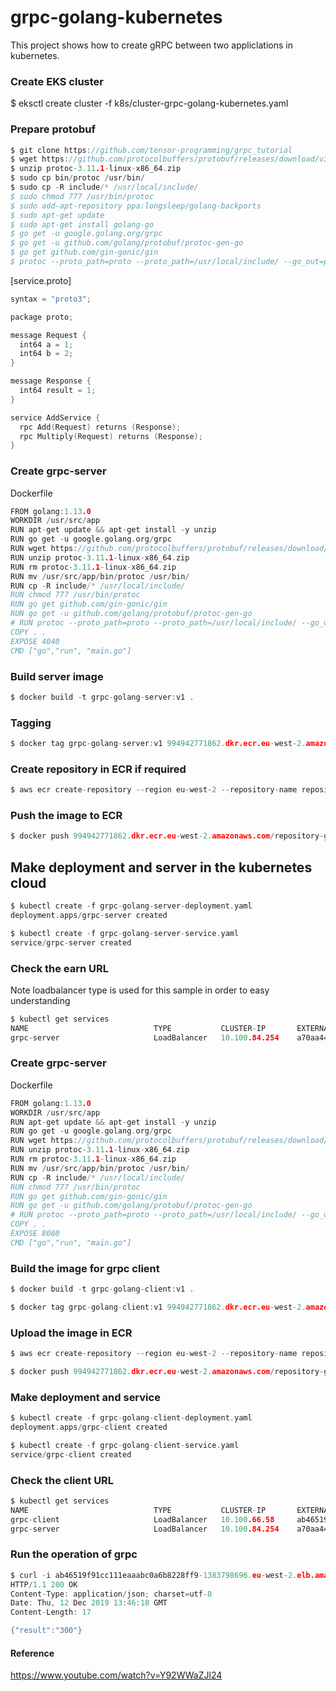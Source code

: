# grpc-golang-kubernetes

This project shows how to create gRPC between two appliclations in kubernetes.

### Create EKS cluster
$ eksctl create cluster -f k8s/cluster-grpc-golang-kubernetes.yaml

### Prepare protobuf
```c
$ git clone https://github.com/tensor-programming/grpc_tutorial
$ wget https://github.com/protocolbuffers/protobuf/releases/download/v3.11.1/protoc-3.11.1-linux-x86_64.zip
$ unzip protoc-3.11.1-linux-x86_64.zip
$ sudo cp bin/protoc /usr/bin/
$ sudo cp -R include/* /usr/local/include/
$ sudo chmod 777 /usr/bin/protoc
$ sudo add-apt-repository ppa:longsleep/golang-backports
$ sudo apt-get update
$ sudo apt-get install golang-go
$ go get -u google.golang.org/grpc
$ go get -u github.com/golang/protobuf/protoc-gen-go  
$ go get github.com/gin-gonic/gin
$ protoc --proto_path=proto --proto_path=/usr/local/include/ --go_out=plugins=grpc:proto proto/service.proto
```

[service.proto]
```c
syntax = "proto3";

package proto;

message Request {
  int64 a = 1;
  int64 b = 2;
}

message Response { 
  int64 result = 1; 
}

service AddService {
  rpc Add(Request) returns (Response);
  rpc Multiply(Request) returns (Response);
}

```


### Create grpc-server
Dockerfile

```c
FROM golang:1.13.0
WORKDIR /usr/src/app
RUN apt-get update && apt-get install -y unzip
RUN go get -u google.golang.org/grpc
RUN wget https://github.com/protocolbuffers/protobuf/releases/download/v3.11.1/protoc-3.11.1-linux-x86_64.zip
RUN unzip protoc-3.11.1-linux-x86_64.zip
RUN rm protoc-3.11.1-linux-x86_64.zip
RUN mv /usr/src/app/bin/protoc /usr/bin/
RUN cp -R include/* /usr/local/include/
RUN chmod 777 /usr/bin/protoc
RUN go get github.com/gin-gonic/gin
RUN go get -u github.com/golang/protobuf/protoc-gen-go
# RUN protoc --proto_path=proto --proto_path=/usr/local/include/ --go_out=plugins=grpc:proto proto/service.proto
COPY . .
EXPOSE 4040
CMD ["go","run", "main.go"]
```

### Build server image

```c
$ docker build -t grpc-golang-server:v1 .
```

### Tagging
```c
$ docker tag grpc-golang-server:v1 994942771862.dkr.ecr.eu-west-2.amazonaws.com/repository-grpc-server
```

### Create repository in ECR if required
```c
$ aws ecr create-repository --region eu-west-2 --repository-name repository-grpc-server
```

### Push the image to ECR
```c
$ docker push 994942771862.dkr.ecr.eu-west-2.amazonaws.com/repository-grpc-server
```

## Make deployment and server in the kubernetes cloud
```c
$ kubectl create -f grpc-golang-server-deployment.yaml 
deployment.apps/grpc-server created

$ kubectl create -f grpc-golang-server-service.yaml 
service/grpc-server created
```


### Check the earn URL
Note loadbalancer type is used for this sample in order to easy understanding

```c
$ kubectl get services
NAME                            TYPE           CLUSTER-IP       EXTERNAL-IP                                                               PORT(S)                      AGE
grpc-server                     LoadBalancer   10.100.84.254    a70aa446b1cbd11eaaabc0a6b8228ff9-1967545675.eu-west-2.elb.amazonaws.com   4040:32169/TCP               79s
```

### Create grpc-server
Dockerfile
```c
FROM golang:1.13.0
WORKDIR /usr/src/app
RUN apt-get update && apt-get install -y unzip
RUN go get -u google.golang.org/grpc
RUN wget https://github.com/protocolbuffers/protobuf/releases/download/v3.11.1/protoc-3.11.1-linux-x86_64.zip
RUN unzip protoc-3.11.1-linux-x86_64.zip
RUN rm protoc-3.11.1-linux-x86_64.zip
RUN mv /usr/src/app/bin/protoc /usr/bin/
RUN cp -R include/* /usr/local/include/
RUN chmod 777 /usr/bin/protoc
RUN go get github.com/gin-gonic/gin
RUN go get -u github.com/golang/protobuf/protoc-gen-go
# RUN protoc --proto_path=proto --proto_path=/usr/local/include/ --go_out=plugins=grpc:proto proto/service.proto
COPY . .
EXPOSE 8080
CMD ["go","run", "main.go"]
```

### Build the image for grpc client
```c
$ docker build -t grpc-golang-client:v1 .

$ docker tag grpc-golang-client:v1 994942771862.dkr.ecr.eu-west-2.amazonaws.com/repository-grpc-client
```

### Upload the image in ECR
```c
$ aws ecr create-repository --region eu-west-2 --repository-name repository-grpc-client

$ docker push 994942771862.dkr.ecr.eu-west-2.amazonaws.com/repository-grpc-client
```

### Make deployment and service
```c
$ kubectl create -f grpc-golang-client-deployment.yaml 
deployment.apps/grpc-client created

$ kubectl create -f grpc-golang-client-service.yaml 
service/grpc-client created
```


### Check the client URL
```c
$ kubectl get services
NAME                            TYPE           CLUSTER-IP       EXTERNAL-IP                                                               PORT(S)                      AGE
grpc-client                     LoadBalancer   10.100.66.58     ab46519f91cc111eaaabc0a6b8228ff9-1383798696.eu-west-2.elb.amazonaws.com   8080:31352/TCP               93s
grpc-server                     LoadBalancer   10.100.84.254    a70aa446b1cbd11eaaabc0a6b8228ff9-1967545675.eu-west-2.elb.amazonaws.com   4040:32169/TCP               32m
```

### Run the operation of grpc
```c
$ curl -i ab46519f91cc111eaaabc0a6b8228ff9-1383798696.eu-west-2.elb.amazonaws.com:8080/add/100/200
HTTP/1.1 200 OK
Content-Type: application/json; charset=utf-8
Date: Thu, 12 Dec 2019 13:46:18 GMT
Content-Length: 17

{"result":"300"}
```


#### Reference
https://www.youtube.com/watch?v=Y92WWaZJl24

